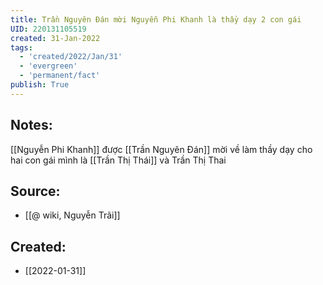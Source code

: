 ```yaml
---
title: Trần Nguyên Đán mời Nguyễn Phi Khanh là thầy dạy 2 con gái
UID: 220131105519
created: 31-Jan-2022
tags:
  - 'created/2022/Jan/31'
  - 'evergreen'
  - 'permanent/fact'
publish: True
---
```

## Notes:
[[Nguyễn Phi Khanh]] được [[Trần Nguyên Đán]] mời về làm thầy dạy cho hai con gái mình là [[Trần Thị Thái]] và Trần Thị Thai

## Source:
- [[@ wiki, Nguyễn Trãi]]



## Created:
- [[2022-01-31]]
